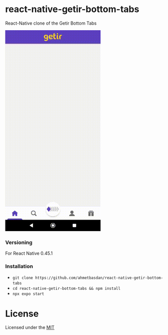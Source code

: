 # react-native-getir-bottom-tabs

React-Native clone of the Getir Bottom Tabs

![](https://github.com/ahmetbasdan/react-native-getir-bottom-tabs/blob/master/assets/appGif.gif)

### Versioning

For React Native 0.45.1

### Installation

- `git clone https://github.com/ahmetbasdan/react-native-getir-bottom-tabs`
- `cd react-native-getir-bottom-tabs && npm install`
- `npx expo start`

# License

Licensed under the [MIT](LICENSE)
